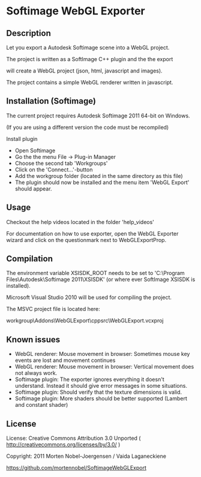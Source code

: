 Softimage WebGL Exporter
====================================

## Description

Let you export a Autodesk Softimage scene into a WebGL project.

The project is written as a SoftImage C++ plugin and the the export

will create a WebGL project (json, html, javascript and images).

The project contains a simple WebGL renderer written in javascript.

## Installation (Softimage)

The current project requires Autodesk Softimage 2011 64-bit on Windows.
 
(If you are using a different version the code must be recompiled)

Install plugin
* Open Softimage
* Go the the menu File -> Plug-in Manager
* Choose the second tab 'Workgroups'
* Click on the 'Connect...'-button
* Add the workgroup folder (located in the same directory as this file)
* The plugin should now be installed and the menu item 'WebGL Export' should appear.

## Usage

Checkout the help videos located in the folder 'help_videos'

For documentation on how to use exporter, open the WebGL Exporter wizard and click on the questionmark next to WebGLExportProp.

## Compilation

The environment variable XSISDK_ROOT needs to be set to 'C:\Program Files\Autodesk\Softimage 2011\XSISDK' (or where ever SoftImage XSISDK is installed).

Microsoft Visual Studio 2010 will be used for compiling the project.

The MSVC project file is located here: 

workgroup\Addons\WebGLExport\cppsrc\WebGLExport.vcxproj

## Known issues

* WebGL renderer: Mouse movement in browser: Sometimes mouse key events are lost and movement continues
* WebGL renderer: Mouse movement in browser: Vertical movement does not always work.
* Softimage plugin: The exporter ignores everything it doesn't understand. Instead it should give error messages in some situations.
* Softimage plugin: Should verify that the texture dimensions is valid.
* Softimage plugin: More shaders should be better supported (Lambert and constant shader)

## License

License: Creative Commons Attribution 3.0 Unported ( http://creativecommons.org/licenses/by/3.0/ )

Copyright: 2011 Morten Nobel-Joergensen / Vaida Laganeckiene

https://github.com/mortennobel/SoftimageWebGLExport